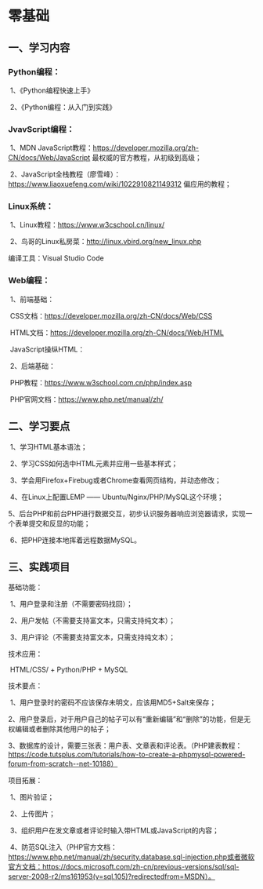 # 零基础

## 一、学习内容

### Python编程：

​		1、《Python编程快速上手》

​		2、《Python编程：从入门到实践》

### JvavScript编程：

​		1、MDN JavaScript教程：https://developer.mozilla.org/zh-CN/docs/Web/JavaScript  最权威的官方教程，从初级到高级；

​		2、JavaScript全栈教程（廖雪峰）：https://www.liaoxuefeng.com/wiki/1022910821149312  偏应用的教程；

### Linux系统：

​		1、Linux教程：https://www.w3cschool.cn/linux/

​		2、鸟哥的Linux私房菜：http://linux.vbird.org/new_linux.php

编译工具：Visual Studio Code

### Web编程：

​		1、前端基础：

​				CSS文档：https://developer.mozilla.org/zh-CN/docs/Web/CSS

​				HTML文档：https://developer.mozilla.org/zh-CN/docs/Web/HTML

​				JavaScript操纵HTML：

​		2、后端基础：

​				PHP教程：https://www.w3school.com.cn/php/index.asp

​				PHP官网文档：https://www.php.net/manual/zh/

## 二、学习要点

​		1、学习HTML基本语法；

​		2、学习CSS如何选中HTML元素并应用一些基本样式；

​		3、学会用Firefox+Firebug或者Chrome查看网页结构，并动态修改；

​		4、在Linux上配置LEMP —— Ubuntu/Nginx/PHP/MySQL这个环境；

​		5、后台PHP和前台PHP进行数据交互，初步认识服务器响应浏览器请求，实现一个表单提交和反显的功能；

​		6、把PHP连接本地挥着远程数据MySQL。

## 三、实践项目

基础功能：

​		1、用户登录和注册（不需要密码找回）；

​		2、用户发帖（不需要支持富文本，只需支持纯文本）；

​		3、用户评论（不需要支持富文本，只需支持纯文本）；

技术应用：

​		HTML/CSS/ + Python/PHP + MySQL

技术要点：

​		1、用户登录时的密码不应该保存未明文，应该用MD5+Salt来保存；

​		2、用户登录后，对于用户自己的帖子可以有“重新编辑”和“删除”的功能，但是无权编辑或者删除其他用户的帖子；

​		3、数据库的设计，需要三张表：用户表、文章表和评论表。（PHP建表教程：https://code.tutsplus.com/tutorials/how-to-create-a-phpmysql-powered-forum-from-scratch--net-10188）

项目拓展：

​		1、图片验证；

​		2、上传图片；

​		3、组织用户在发文章或者评论时输入带HTML或JavaScript的内容；

​		4、防范SQL注入（PHP官方文档：https://www.php.net/manual/zh/security.database.sql-injection.php或者微软官方文档：https://docs.microsoft.com/zh-cn/previous-versions/sql/sql-server-2008-r2/ms161953(v=sql.105)?redirectedfrom=MSDN）。